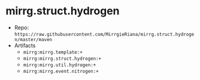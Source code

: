 # mirrg.struct.hydrogen

- Repo: `https://raw.githubusercontent.com/MirrgieRiana/mirrg.struct.hydrogen/master/maven`
- Artifacts
  - `mirrg:mirrg.template:+`
  - `mirrg:mirrg.struct.hydrogen:+`
  - `mirrg:mirrg.util.hydrogen:+`
  - `mirrg:mirrg.event.nitrogen:+`
